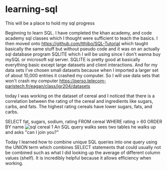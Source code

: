 # learning-sql
This will be a place to hold my sql progress

Beginning to learn SQL. I have completed the khan academy, and code academy sql classes which I thought were sufficient to teach the basics. I then moved onto https://github.com/tthibo/SQL-Tutorial which taught basically the same stuff but without pseudo code and it was on an actually sql database program SQLITE which I will be using since I don't wanna buy mySQL or microsoft sql server.
SQLITE is pretty good at basically everything basic except large datasets and client interactions. And for my data sets I've chosen small datasets because when I imported a larger set of about 10,000 entries it crashed my computer. So I will use data sets that won't crash my computer https://perso.telecom-paristech.fr/eagan/class/igr204/datasets

today I was working on the dataset of cereal and I noticed that there is a correlation between the rating of the cereal and ingredients like sugars, carbs, and fats. The highest rating cereals have lower sugars, fats, and carbs.

SELECT fat, sugars, sodium, rating FROM cereal WHERE rating > 60 ORDER BY name
![sql cereal 1](https://user-images.githubusercontent.com/31829494/31058412-f1a1d744-a6a7-11e7-9559-dca65aeaf330.PNG)
An SQL query walks sees two tables he walks up and asks "can I join you?"


Today I learned how to combine unique SQL queries into one query using the UNION term which combines SELECT statements that could usually not be combined such as what I did looking up the average of different column values (shelf). It is incredibly helpful because it allows efficiency when working. 
